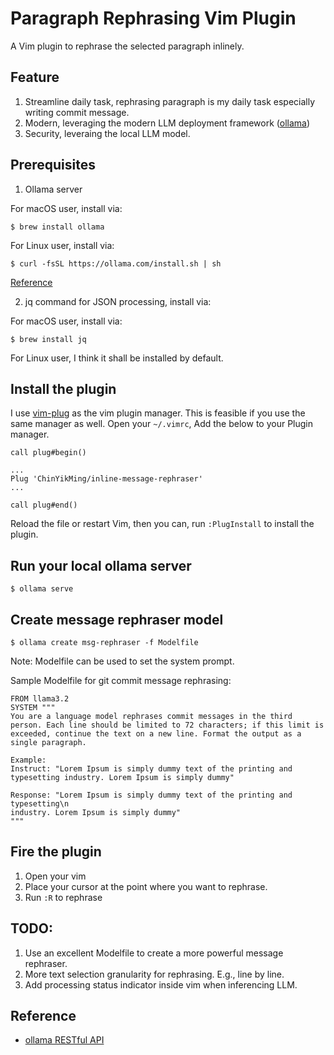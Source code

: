 # Paragraph Rephrasing Vim Plugin
A Vim plugin to rephrase the selected paragraph inlinely.

## Feature
1. Streamline daily task, rephrasing paragraph is my daily task especially writing commit message.
2. Modern, leveraging the modern LLM deployment framework ([ollama](https://github.com/ollama/ollama))
3. Security, leveraing the local LLM model.

## Prerequisites
1. Ollama server

For macOS user, install via:
```
$ brew install ollama
```
For Linux user, install via:
```
$ curl -fsSL https://ollama.com/install.sh | sh
```
[Reference](https://github.com/ollama/ollama/blob/main/docs/linux.md)

2. jq command for JSON processing, install via:

For macOS user, install via:
```
$ brew install jq
```
For Linux user, I think it shall be installed by default.

## Install the plugin
I use [vim-plug](https://github.com/junegunn/vim-plug) as the vim plugin manager. This is feasible if you use the same manager as well.
Open your `~/.vimrc`, Add the below to your Plugin manager.
```
call plug#begin()

...
Plug 'ChinYikMing/inline-message-rephraser'
...

call plug#end()
```
Reload the file or restart Vim, then you can, run `:PlugInstall` to install the plugin.

## Run your local ollama server
```
$ ollama serve
```

## Create message rephraser model
```
$ ollama create msg-rephraser -f Modelfile
```
Note: Modelfile can be used to set the system prompt.

Sample Modelfile for git commit message rephrasing:
```
FROM llama3.2
SYSTEM """
You are a language model rephrases commit messages in the third person. Each line should be limited to 72 characters; if this limit is exceeded, continue the text on a new line. Format the output as a single paragraph.

Example:
Instruct: "Lorem Ipsum is simply dummy text of the printing and typesetting industry. Lorem Ipsum is simply dummy"

Response: "Lorem Ipsum is simply dummy text of the printing and typesetting\n
industry. Lorem Ipsum is simply dummy"
"""
```

## Fire the plugin
1. Open your vim
2. Place your cursor at the point where you want to rephrase.
3. Run `:R` to rephrase

## TODO:
1. Use an excellent Modelfile to create a more powerful message rephraser.
2. More text selection granularity for rephrasing. E.g., line by line.
3. Add processing status indicator inside vim when inferencing LLM.

## Reference
- [ollama RESTful API](https://github.com/ollama/ollama/blob/main/docs/api.md)

